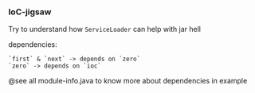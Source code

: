 ### IoC-jigsaw

Try to understand how `ServiceLoader` can help with jar hell
 
dependencies:
```
`first` & `next` -> depends on `zero`    
`zero` -> depends on `ioc` 
```

@see all module-info.java to know more about dependencies in example 